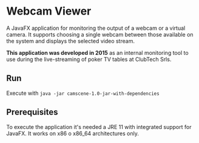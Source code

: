 # Webcam Viewer

A JavaFX application for monitoring the output of a webcam or a virtual camera.
It supports choosing a single webcam between those available on the system and
displays the selected video stream.

**This application was developed in 2015** as an internal monitoring tool to use
during the live-streaming of poker TV tables at ClubTech Srls.


## Run

Execute with `java -jar camscene-1.0-jar-with-dependencies`


## Prerequisites

To execute the application it's needed a JRE 11 with integrated support for
JavaFX. It works on x86 o x86_64 architectures only.
